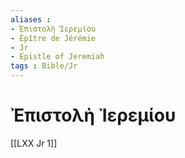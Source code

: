 ```yaml
---
aliases : 
- Ἐπιστολὴ Ἰερεμίου
- Épître de Jérémie
- Jr
- Epistle of Jeremiah
tags : Bible/Jr
---
```


# Ἐπιστολὴ Ἰερεμίου

[[LXX Jr 1]]
